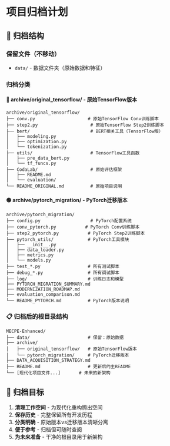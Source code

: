 # 项目归档计划

## 📁 归档结构

### 保留文件（不移动）
- `data/` - 数据文件夹（原始数据和特征）

### 归档分类

#### 🔵 **archive/original_tensorflow/** - 原始TensorFlow版本
```
archive/original_tensorflow/
├── conv.py                    # 原始TensorFlow Conv训练脚本
├── step2.py                    # 原始TensorFlow Step2训练脚本
├── bert/                       # BERT相关工具（TensorFlow版）
│   ├── modeling.py
│   ├── optimization.py
│   └── tokenization.py
├── utils/                      # TensorFlow工具函数
│   ├── pre_data_bert.py
│   └── tf_funcs.py
├── CodaLab/                    # 原始评估框架
│   ├── README.md
│   └── evaluation/
└── README_ORIGINAL.md          # 原始项目说明
```

#### 🟢 **archive/pytorch_migration/** - PyTorch迁移版本
```
archive/pytorch_migration/
├── config.py                   # PyTorch配置系统
├── conv_pytorch.py           # PyTorch Conv训练脚本
├── step2_pytorch.py           # PyTorch Step2训练脚本
├── pytorch_utils/             # PyTorch工具模块
│   ├── __init__.py
│   ├── data_loader.py
│   ├── metrics.py
│   └── models.py
├── test_*.py                  # 所有测试脚本
├── debug_*.py                 # 所有调试脚本
├── log/                       # 训练日志和模型
├── PYTORCH_MIGRATION_SUMMARY.md
├── MODERNIZATION_ROADMAP.md
├── evaluation_comparison.md
└── README_PYTORCH.md          # PyTorch版本说明
```

### 📋 归档后的根目录结构
```
MECPE-Enhanced/
├── data/                      # 保留：原始数据
├── archive/
│   ├── original_tensorflow/   # 原始TensorFlow版本
│   └── pytorch_migration/     # PyTorch迁移版本
├── DATA_ACQUISITION_STRATEGY.md
├── README.md                  # 更新后的主README
└── [现代化项目文件...]       # 未来的新架构
```

## 🎯 归档目标

1. **清理工作空间** - 为现代化重构腾出空间
2. **保存历史** - 完整保留所有开发历程
3. **分类明确** - 原始版本vs迁移版本清晰分离
4. **便于参考** - 归档但可随时查阅
5. **为未来准备** - 干净的根目录用于新架构